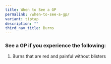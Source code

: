 ```yaml
---
title: When to See a GP
permalink: /when-to-see-a-gp/
variant: tiptap
description: ""
third_nav_title: Burns
---
```

<h3>See a GP if you experience the following: </h3>
<ol data-tight="true" class="tight">
<li>
<p>Burns that are red and painful without blisters</p>
</li>
</ol>
<p></p>